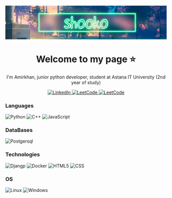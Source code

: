![Header](https://github.com/vshigimoto/vshigimoto/blob/main/vshoko.png)
<h1 align='center'> Welcome to my page ⭐ </h1>
<p align='center'>I'm Amirkhan, junior python developer, student at Astana IT University (2nd year of study) </p>
</p>
<p align='center'>
<a href="https://www.linkedin.com/in/amirkhan-mubarakov-%F0%9F%92%BB-6a91b2275/">
        <img src="https://img.shields.io/badge/LinkedIn-blue?style=flat-square&logo=linkedin" alt="LinkedIn">
    </a>
  <a href="https://leetcode.com/vshigimoto/">
        <img src="https://img.shields.io/badge/LeetCode-orange?style=flat-square&logo=LeetCode" alt="LeetCode">
    </a>
  <a href="https://t.me/vshooko">
        <img src="https://img.shields.io/badge/Telegram-2CA5E0?style=flat-square&logo=telegram&logoColor=white" alt="LeetCode">
    </a>
</p>

### Languages
![Python](https://img.shields.io/badge/Golang-3776AB?style=for-the-badge&logo=python&logoColor=white)
![C++](https://img.shields.io/badge/C%2B%2B-00599C?style=for-the-badge&logo=c%2B%2B&logoColor=white)
![JavaScript](https://img.shields.io/badge/JavaScript-F7DF1E?style=for-the-badge&logo=javascript&logoColor=black)

### DataBases
![Postgersql](https://img.shields.io/badge/PostgreSQL-316192?style=for-the-badge&logo=postgresql&logoColor=white)

### Technologies
![Djangp](https://img.shields.io/badge/Django-092E20?style=for-the-badge&logo=django&logoColor=whit)
![Docker](https://img.shields.io/badge/-Docker-00599C?style=for-the-badge&logo=docker)
![HTML5](https://img.shields.io/badge/HTML5-E34F26?style=for-the-badge&logo=html5&logoColor=white)
![CSS](https://img.shields.io/badge/CSS-239120?&style=for-the-badge&logo=css3&logoColor=white)

### OS
![Linux](https://img.shields.io/badge/Linux-FCC624?style=for-the-badge&logo=linux&logoColor=black)
![Windows](https://img.shields.io/badge/-Windows-blue?style=for-the-badge&logo=windows)
